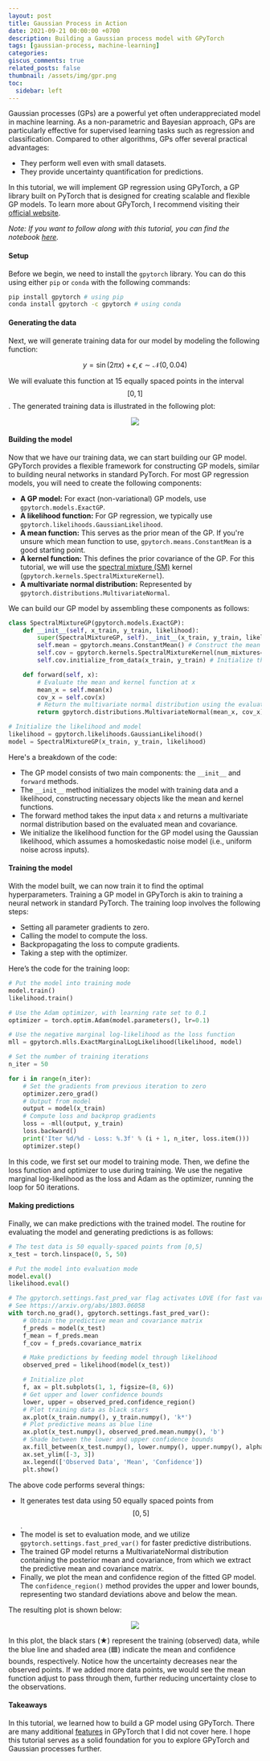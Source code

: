 ```yaml
---
layout: post
title: Gaussian Process in Action
date: 2021-09-21 00:00:00 +0700
description: Building a Gaussian process model with GPyTorch
tags: [gaussian-process, machine-learning]
categories:
giscus_comments: true
related_posts: false
thumbnail: /assets/img/gpr.png
toc:
  sidebar: left
---
```

Gaussian processes (GPs) are a powerful yet often underappreciated model in machine learning. As a non-parametric and Bayesian approach, GPs are particularly effective for supervised learning tasks such as regression and classification. Compared to other algorithms, GPs offer several practical advantages:
- They perform well even with small datasets.
- They provide uncertainty quantification for predictions.

In this tutorial, we will implement GP regression using GPyTorch, a GP library built on PyTorch that is designed for creating scalable and flexible GP models. To learn more about GPyTorch, I recommend visiting their [official website](https://gpytorch.ai/).

*Note: If you want to follow along with this tutorial, you can find the notebook [here](https://github.com/richardcsuwandi/gp/blob/main/GP%20Regression%20using%20GPyTorch.ipynb).*

#### Setup
Before we begin, we need to install the `gpytorch` library. You can do this using either `pip` or `conda` with the following commands:

```bash
pip install gpytorch # using pip
conda install gpytorch -c gpytorch # using conda
```

#### Generating the data
Next, we will generate training data for our model by modeling the following function:

$$
y = \sin{(2\pi x)} + \epsilon, \epsilon \sim \mathcal{N}(0,0.04)
$$

We will evaluate this function at 15 equally spaced points in the interval $$[0,1]$$. The generated training data is illustrated in the following plot:

<p align="center">
  <img src="/assets/img/gpr_data.png" />
</p>

#### Building the model
Now that we have our training data, we can start building our GP model. GPyTorch provides a flexible framework for constructing GP models, similar to building neural networks in standard PyTorch. For most GP regression models, you will need to create the following components:

- **A GP model:** For exact (non-variational) GP models, use `gpytorch.models.ExactGP`.
- **A likelihood function:** For GP regression, we typically use `gpytorch.likelihoods.GaussianLikelihood`.
- **A mean function:** This serves as the prior mean of the GP. If you're unsure which mean function to use, `gpytorch.means.ConstantMean` is a good starting point.
- **A kernel function:** This defines the prior covariance of the GP. For this tutorial, we will use the [spectral mixture (SM)](https://arxiv.org/pdf/1302.4245.pdf) kernel (`gpytorch.kernels.SpectralMixtureKernel`).
- **A multivariate normal distribution:** Represented by `gpytorch.distributions.MultivariateNormal`.

We can build our GP model by assembling these components as follows:

```python
class SpectralMixtureGP(gpytorch.models.ExactGP):
    def __init__(self, x_train, y_train, likelihood):
        super(SpectralMixtureGP, self).__init__(x_train, y_train, likelihood)
        self.mean = gpytorch.means.ConstantMean() # Construct the mean function
        self.cov = gpytorch.kernels.SpectralMixtureKernel(num_mixtures=4) # Construct the kernel function
        self.cov.initialize_from_data(x_train, y_train) # Initialize the hyperparameters from data

    def forward(self, x):
        # Evaluate the mean and kernel function at x
        mean_x = self.mean(x)
        cov_x = self.cov(x)
        # Return the multivariate normal distribution using the evaluated mean and kernel function
        return gpytorch.distributions.MultivariateNormal(mean_x, cov_x) 

# Initialize the likelihood and model
likelihood = gpytorch.likelihoods.GaussianLikelihood()
model = SpectralMixtureGP(x_train, y_train, likelihood)
```

Here's a breakdown of the code:
- The GP model consists of two main components: the `__init__` and `forward` methods.
- The `__init__` method initializes the model with training data and a likelihood, constructing necessary objects like the mean and kernel functions.
- The forward method takes the input data `x` and returns a multivariate normal distribution based on the evaluated mean and covariance.
- We initialize the likelihood function for the GP model using the Gaussian likelihood, which assumes a homoskedastic noise model (i.e., uniform noise across inputs).

#### Training the model
With the model built, we can now train it to find the optimal hyperparameters. Training a GP model in GPyTorch is akin to training a neural network in standard PyTorch. The training loop involves the following steps:

- Setting all parameter gradients to zero.
- Calling the model to compute the loss.
- Backpropagating the loss to compute gradients.
- Taking a step with the optimizer.

<!--
*Remark: By creating a custom training loop, we gain greater flexibility in training, such as saving parameters at each step or using different learning rates for different parameters.* -->

Here’s the code for the training loop:
```python
# Put the model into training mode
model.train()
likelihood.train()

# Use the Adam optimizer, with learning rate set to 0.1
optimizer = torch.optim.Adam(model.parameters(), lr=0.1)

# Use the negative marginal log-likelihood as the loss function
mll = gpytorch.mlls.ExactMarginalLogLikelihood(likelihood, model)

# Set the number of training iterations
n_iter = 50

for i in range(n_iter):
    # Set the gradients from previous iteration to zero
    optimizer.zero_grad()
    # Output from model
    output = model(x_train)
    # Compute loss and backprop gradients
    loss = -mll(output, y_train)
    loss.backward()
    print('Iter %d/%d - Loss: %.3f' % (i + 1, n_iter, loss.item()))
    optimizer.step()
```

In this code, we first set our model to training mode. Then, we define the loss function and optimizer to use during training. We use the negative marginal log-likelihood as the loss and Adam as the optimizer, running the loop for 50 iterations.

#### Making predictions
Finally, we can make predictions with the trained model. The routine for evaluating the model and generating predictions is as follows:

```python
# The test data is 50 equally-spaced points from [0,5]
x_test = torch.linspace(0, 5, 50)

# Put the model into evaluation mode
model.eval()
likelihood.eval()

# The gpytorch.settings.fast_pred_var flag activates LOVE (for fast variances)
# See https://arxiv.org/abs/1803.06058
with torch.no_grad(), gpytorch.settings.fast_pred_var():
    # Obtain the predictive mean and covariance matrix
    f_preds = model(x_test)
    f_mean = f_preds.mean
    f_cov = f_preds.covariance_matrix

    # Make predictions by feeding model through likelihood
    observed_pred = likelihood(model(x_test))

    # Initialize plot
    f, ax = plt.subplots(1, 1, figsize=(8, 6))
    # Get upper and lower confidence bounds
    lower, upper = observed_pred.confidence_region()
    # Plot training data as black stars
    ax.plot(x_train.numpy(), y_train.numpy(), 'k*')
    # Plot predictive means as blue line
    ax.plot(x_test.numpy(), observed_pred.mean.numpy(), 'b')
    # Shade between the lower and upper confidence bounds
    ax.fill_between(x_test.numpy(), lower.numpy(), upper.numpy(), alpha=0.5)
    ax.set_ylim([-3, 3])
    ax.legend(['Observed Data', 'Mean', 'Confidence'])
    plt.show()
```

The above code performs several things:

- It generates test data using 50 equally spaced points from $$[0, 5]$$.
- The model is set to evaluation mode, and we utilize `gpytorch.settings.fast_pred_var()` for faster predictive distributions.
- The trained GP model returns a MultivariateNormal distribution containing the posterior mean and covariance, from which we extract the predictive mean and covariance matrix.
- Finally, we plot the mean and confidence region of the fitted GP model. The `confidence_region()` method provides the upper and lower bounds, representing two standard deviations above and below the mean.

The resulting plot is shown below:
<p align="center">
  <img src="/assets/img/gpr_pred.png" />
</p>

In this plot, the black stars (★) represent the training (observed) data, while the blue line and shaded area (🟦) indicate the mean and confidence bounds, respectively. Notice how the uncertainty decreases near the observed points. If we added more data points, we would see the mean function adjust to pass through them, further reducing uncertainty close to the observations.

#### Takeaways
In this tutorial, we learned how to build a GP model using GPyTorch. There are many additional [features](https://docs.gpytorch.ai/en/latest/) in GPyTorch that I did not cover here. I hope this tutorial serves as a solid foundation for you to explore GPyTorch and Gaussian processes further.

<!-- If you would like me to make more tutorials on GPyTorch or if you have any other suggestions, please let me know in the comments! -->